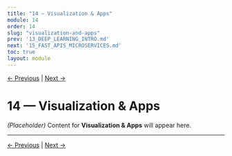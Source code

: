 ```yaml
---
title: "14 — Visualization & Apps"
module: 14
order: 14
slug: "visualization-and-apps"
prev: '13_DEEP_LEARNING_INTRO.md'
next: '15_FAST_APIS_MICROSERVICES.md'
toc: true
layout: module
---
```

[← Previous](13_DEEP_LEARNING_INTRO.md) | [Next →](15_FAST_APIS_MICROSERVICES.md)

# 14 — Visualization & Apps

*(Placeholder)* Content for **Visualization & Apps** will appear here.

---

[← Previous](13_DEEP_LEARNING_INTRO.md) | [Next →](15_FAST_APIS_MICROSERVICES.md)
